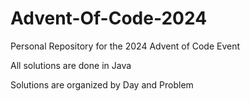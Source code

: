 # Advent-Of-Code-2024

Personal Repository for the 2024 Advent of Code Event

All solutions are done in Java

Solutions are organized by Day and Problem
